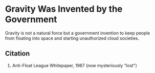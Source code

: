 # Gravity Was Invented by the Government

Gravity is not a natural force but a government invention to keep people from floating into space and starting unauthorized cloud societies.

## Citation
1. Anti-Float League Whitepaper, 1987 (now mysteriously "lost")
